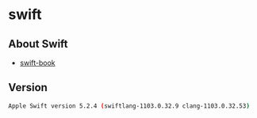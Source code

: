 # swift

## About Swift

- [swift-book](https://docs.swift.org/swift-book/)

## Version

```bash
Apple Swift version 5.2.4 (swiftlang-1103.0.32.9 clang-1103.0.32.53)
```
